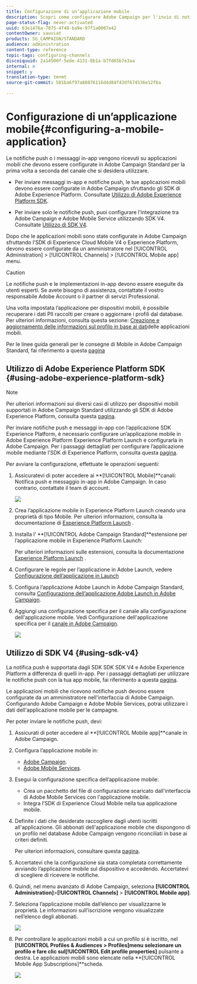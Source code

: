 ```yaml
---
title: Configurazione di un’applicazione mobile
description: Scopri come configurare Adobe Campaign per l'invio di notifiche push o messaggi in-app tramite SDK V4 o l'SDK della piattaforma Experience.
page-status-flag: never-activated
uuid: 63e1476a-7875-4f48-ba9e-97f1a0007e42
contentOwner: sauviat
products: SG_CAMPAIGN/STANDARD
audience: administration
content-type: reference
topic-tags: configuring-channels
discoiquuid: 2a14500f-5ede-4131-8b1a-b7fd65b7e3aa
internal: n
snippet: y
translation-type: tm+mt
source-git-commit: 501ba6f97a86076116d4d84f43df674536e12f6a

---
```



# Configurazione di un’applicazione mobile{#configuring-a-mobile-application}

Le notifiche push o i messaggi in-app vengono ricevuti su applicazioni mobili che devono essere configurate in Adobe Campaign Standard per la prima volta a seconda del canale che si desidera utilizzare.

* Per inviare messaggi in-app e notifiche push, le tue applicazioni mobili devono essere configurate in Adobe Campaign sfruttando gli SDK di Adobe Experience Platform. Consultate [Utilizzo di Adobe Experience Platform SDK](#using-adobe-experience-platform-sdk).

* Per inviare solo le notifiche push, puoi configurare l&#39;integrazione tra Adobe Campaign e Adobe Mobile Service utilizzando SDK V4. Consultate [Utilizzo di SDK V4](#using-sdk-v4).

Dopo che le applicazioni mobili sono state configurate in Adobe Campaign sfruttando l’SDK di Experience Cloud Mobile V4 o Experience Platform, devono essere configurate da un amministratore nel [!UICONTROL Administration] > [!UICONTROL Channels] > [!UICONTROL Mobile app] menu.

>[!CAUTION]
>
>Le notifiche push e le implementazioni in-app devono essere eseguite da utenti esperti. Se avete bisogno di assistenza, contattate il vostro responsabile Adobe Account o il partner di servizi Professional.

Una volta impostata l’applicazione per dispositivi mobili, è possibile recuperare i dati PII raccolti per creare o aggiornare i profili dal database. Per ulteriori informazioni, consulta questa sezione: [Creazione e aggiornamento delle informazioni sul profilo in base ai dati](../../channels/using/updating-profile-with-mobile-app-data.md)delle applicazioni mobili.

Per le linee guida generali per le consegne di Mobile in Adobe Campaign Standard, fai riferimento a questa [pagina](https://helpx.adobe.com/campaign/kb/acs-mobile.html)

## Utilizzo di Adobe Experience Platform SDK {#using-adobe-experience-platform-sdk}

>[!Note]
>
>Per ulteriori informazioni sui diversi casi di utilizzo per dispositivi mobili supportati in Adobe Campaign Standard utilizzando gli SDK di Adobe Experience Platform, consulta questa [pagina](https://helpx.adobe.com/campaign/kb/configure-launch-rules-acs-use-cases.html).

Per inviare notifiche push e messaggi in-app con l’applicazione SDK Experience Platform, è necessario configurare un’applicazione mobile in Adobe Experience Platform Experience Platform Launch e configurarla in Adobe Campaign. Per i passaggi dettagliati per configurare l’applicazione mobile mediante l’SDK di Experience Platform, consulta questa [pagina](https://helpx.adobe.com/campaign/kb/configuring-app-sdkv4.html).

Per avviare la configurazione, effettuate le operazioni seguenti:

1. Assicuratevi di poter accedere ai **[!UICONTROL Mobile]**canali: Notifica push e messaggio in-app in Adobe Campaign. In caso contrario, contattate il team di account.

   ![](assets/launch_1.png)

1. Crea l’applicazione mobile in Experience Platform Launch creando una proprietà di tipo Mobile. Per ulteriori informazioni, consulta la documentazione di [Experience Platform Launch](https://aep-sdks.gitbook.io/docs/getting-started/create-a-mobile-property#create-a-new-mobile-property) .
1. Installa l’ **[!UICONTROL Adobe Campaign Standard]**estensione per l’applicazione mobile in Experience Platform Launch:

   Per ulteriori informazioni sulle estensioni, consulta la documentazione [Experience Platform Launch](https://aep-sdks.gitbook.io/docs/using-mobile-extensions/adobe-campaign-standard) .

1. Configurare le regole per l’applicazione in Adobe Launch, vedere [Configurazione dell’applicazione in Launch](https://helpx.adobe.com/campaign/kb/config-app-in-launch.html#Step1Createdataelements)
1. Configura l’applicazione Adobe Launch in Adobe Campaign Standard, consulta [Configurazione dell’applicazione Adobe Launch in Adobe Campaign](https://helpx.adobe.com/campaign/kb/configuring-app-sdk.html#SettingupyourAdobeLaunchapplicationinAdobeCampaign).
1. Aggiungi una configurazione specifica per il canale alla configurazione dell&#39;applicazione mobile. Vedi Configurazione dell&#39;applicazione specifica per il [canale in Adobe Campaign](https://helpx.adobe.com/campaign/kb/configuring-app-sdk.html#ChannelspecificapplicationconfigurationinAdobeCampaign).

   ![](assets/launch_2.png)

## Utilizzo di SDK V4 {#using-sdk-v4}

La notifica push è supportata dagli SDK SDK SDK V4 e Adobe Experience Platform a differenza di quelli in-app. Per i passaggi dettagliati per utilizzare le notifiche push con la tua app mobile, fai riferimento a questa [pagina](https://helpx.adobe.com/campaign/kb/configuring-app-sdkv4.html).

Le applicazioni mobili che ricevono notifiche push devono essere configurate da un amministratore nell&#39;interfaccia di Adobe Campaign. Configurando Adobe Campaign e Adobe Mobile Services, potrai utilizzare i dati dell&#39;applicazione mobile per le campagne.

Per poter inviare le notifiche push, devi:

1. Assicurati di poter accedere al **[!UICONTROL Mobile app]**canale in Adobe Campaign.
1. Configura l’applicazione mobile in:

   * [Adobe Campaign](https://helpx.adobe.com/campaign/kb/configuring-app-sdkv4.html#SettingupamobileapplicationinAdobeCampaign).
   * [Adobe Mobile Services](https://helpx.adobe.com/campaign/kb/configuring-app-sdkv4.html#ConfiguringamobileapplicationinAdobeMobileServices).

1. Esegui la configurazione specifica dell’applicazione mobile:

   * Crea un pacchetto del file di configurazione scaricato dall&#39;interfaccia di Adobe Mobile Services con l&#39;applicazione mobile.
   * Integra l’SDK di Experience Cloud Mobile nella tua applicazione mobile.

1. Definite i dati che desiderate raccogliere dagli utenti iscritti all&#39;applicazione. Gli abbonati dell&#39;applicazione mobile che dispongono di un profilo nel database Adobe Campaign vengono riconciliati in base ai criteri definiti.

   Per ulteriori informazioni, consultare questa [pagina](https://helpx.adobe.com/campaign/kb/configuring-app-sdkv4.html#Collectingsubscribersdatafromamobileapplication).

1. Accertatevi che la configurazione sia stata completata correttamente avviando l’applicazione mobile sul dispositivo e accedendo. Accertatevi di scegliere di ricevere le notifiche.
1. Quindi, nel menu avanzato di Adobe Campaign, seleziona **[!UICONTROL Administration]**>**[!UICONTROL Channels]** > **[!UICONTROL Mobile app]**.
1. Seleziona l’applicazione mobile dall’elenco per visualizzarne le proprietà. Le informazioni sull’iscrizione vengono visualizzate nell’elenco degli abbonati.

   ![](assets/push_notif_mobile_app.png)

1. Per controllare le applicazioni mobili a cui un profilo si è iscritto, nel **[!UICONTROL Profiles & Audiences > Profiles]**menu selezionare un profilo e fare clic sul**[!UICONTROL Edit profile properties]** pulsante a destra. Le applicazioni mobili sono elencate nella **[!UICONTROL Mobile App Subscriptions]**scheda.

   ![](assets/push_notif_subscriptions.png)